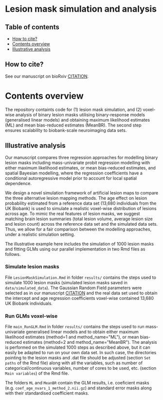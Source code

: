 # Lesion mask simulation and analysis 
  
## Table of contents
   * [How to cite?](#how-to-cite)
   * [Contents overview](#contents-overview)
   * [Illustrative analysis](#illustrative-analysis)

## How to cite?

See our manuscript on bioRxiv [CITATION](CITATION).

# Contents overview

The repository containts code for (1) lesion mask simulation, and (2) voxel-wise analysis of binary lesion masks utilising binary-response models (generalised linear models) and obtaining maximum likelihood estimates (ML) and mean bias-reduced estimates (MeanBR). The second step ensures scalability to biobank-scale neuroimaging data sets.  

## Illustrative analysis
Our manuscript compares three regression approaches for modelling binary lesion masks including mass-univariate probit regression modelling with either maximum likelihood estimates, or mean bias-reduced estimates, and spatial Bayesian modelling, where the regression coefficients have a conditional autoregressive model prior to account for local spatial dependence.     

We design a novel simulation framework of artificial lesion maps to compare the three alternative lesion mapping methods. The age effect on lesion probability estimated from a reference data set (13,680 individuals from the UK Biobank) is used to simulate a realistic voxel-wise distribution of lesions across age. To mimic the real features of lesion masks, we suggest matching brain lesion summaries (total lesion volume, average lesion size and lesion count) across the reference data set and the simulated data sets. Thus, we allow for a fair comparison between the modelling approaches, under a realistic simulation setting.

The illustrative example here includes the simulation of 1000 lesion masks and fitting GLMs using our parallel implementation in two Rmd files as follows.

### Simulate lesion masks
File `LesionMaskSimulation.Rmd` in folder `results/` contains the steps used to simulate 1000 lesion masks (simulated lesion masks saved in `data/simulated_data`). The Gaussian Random Field parameters were selected as in our manuscript [CITATION](CITATION) and the real data set used to obtain the intercept and age regression coefficients voxel-wise contained 13,680 UK Biobank individuals. 

### Run GLMs voxel-wise
File `main_RunGLM.Rmd` in folder `results/` contains the steps used to run mass-univariate generalised linear models and to obtain either maximum likelihood estimates (method=1 and method_name="ML"), or mean bias-reduced estimates (method=2 and method_name="MeanBR"). The analysis is performed on the simulated 1000 steps as described above, but it can easily be adapted to run on your own data set. In such case, the directories pointing to the lesion masks and .dat file should be adjusted (section `Set paths` of the Rmd file) along with all the variables, such as number of categorical/continuous variables, number of cores to be used, etc. (section `Main variables`) of the Rmd file. 

The folders `ML` and `MeanBR` contain the GLM results, i.e. coeficient masks (e.g. `coef_age_nvars_1_method_2.nii.gz`) and standard error masks along with their standardised coefficient masks. 

